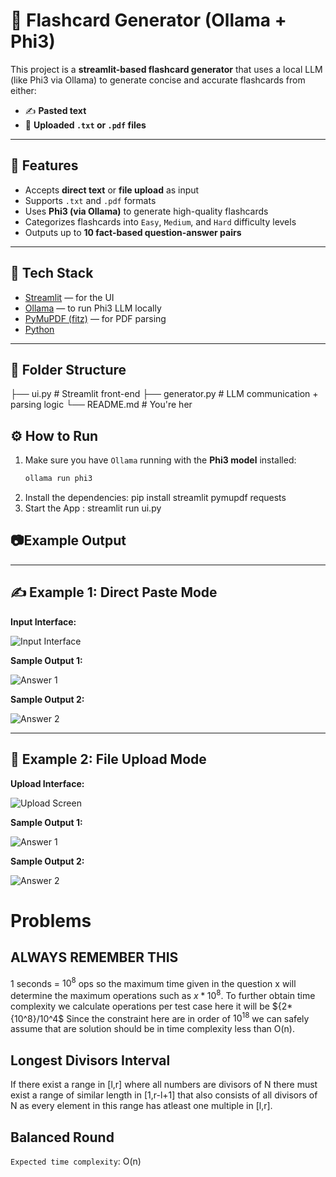 # 🧠 Flashcard Generator (Ollama + Phi3)

This project is a **streamlit-based flashcard generator** that uses a local LLM (like Phi3 via Ollama) to generate concise and accurate flashcards from either:
- ✍️ **Pasted text**
- 📂 **Uploaded `.txt` or `.pdf` files**

---

## 🚀 Features

- Accepts **direct text** or **file upload** as input
- Supports `.txt` and `.pdf` formats
- Uses **Phi3 (via Ollama)** to generate high-quality flashcards
- Categorizes flashcards into `Easy`, `Medium`, and `Hard` difficulty levels
- Outputs up to **10 fact-based question-answer pairs**

---

## 🧩 Tech Stack

- [Streamlit](https://streamlit.io/) — for the UI
- [Ollama](https://ollama.com/) — to run Phi3 LLM locally
- [PyMuPDF (fitz)](https://pymupdf.readthedocs.io/) — for PDF parsing
- [Python](https://www.python.org/)

---

## 📂 Folder Structure

├── ui.py # Streamlit front-end
├── generator.py # LLM communication + parsing logic
└── README.md # You're her


## ⚙️ How to Run

1. Make sure you have `Ollama` running with the **Phi3 model** installed:
   ```bash
   ollama run phi3
2. Install the dependencies:
   pip install streamlit pymupdf requests
3. Start the App :
   streamlit run ui.py

## 📷Example Output 

---

## ✍️ Example 1: Direct Paste Mode

**Input Interface:**

![Input Interface](pics/Input_mode.png)

**Sample Output 1:**

![Answer 1](pics/Input_mode_answer1.png)

**Sample Output 2:**

![Answer 2](pics/Input_mode_answer2.png)

---

## 📂 Example 2: File Upload Mode

**Upload Interface:**

![Upload Screen](pics/Upload.png)

**Sample Output 1:**

![Answer 1](pics/Upload_answer1.png)

**Sample Output 2:**

![Answer 2](pics/Upload_answer2.png)

# Problems 

## ALWAYS REMEMBER THIS 
1 seconds = $10^8$ ops 
so the maximum time given in the question x will determine the maximum operations such as $x*10^8$.
To further obtain time complexity we calculate operations per test case here it will be ${2*{10^8}/10^4$
Since the constraint here are in order of $10^{18}$ we can safely assume that are solution should be in time complexity less than O(n).

## Longest Divisors Interval
If there exist a range in [l,r] where all numbers are divisors of N there must exist a range of similar length in [1,r-l+1] that also consists of all divisors of N as every element in this range has atleast one multiple in [l,r].

## Balanced Round

`Expected time complexity`: O(n)

